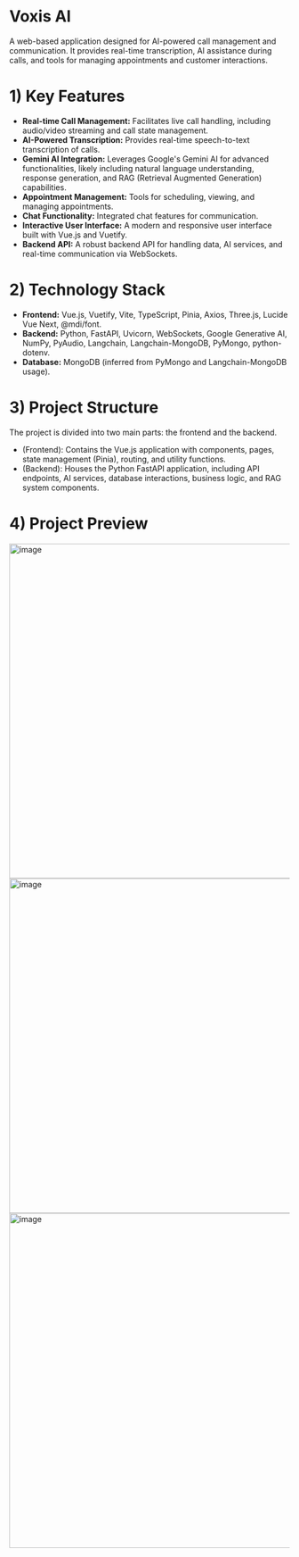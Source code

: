 # Voxis AI

A web-based application designed for AI-powered call management and communication. It provides real-time transcription, AI assistance during calls, and tools for managing appointments and customer interactions.

# 1) Key Features

*   **Real-time Call Management:** Facilitates live call handling, including audio/video streaming and call state management.
*   **AI-Powered Transcription:** Provides real-time speech-to-text transcription of calls.
*   **Gemini AI Integration:** Leverages Google's Gemini AI for advanced functionalities, likely including natural language understanding, response generation, and RAG (Retrieval Augmented Generation) capabilities.
*   **Appointment Management:** Tools for scheduling, viewing, and managing appointments.
*   **Chat Functionality:** Integrated chat features for communication.
*   **Interactive User Interface:** A modern and responsive user interface built with Vue.js and Vuetify.
*   **Backend API:** A robust backend API for handling data, AI services, and real-time communication via WebSockets.

# 2) Technology Stack

*   **Frontend:** Vue.js, Vuetify, Vite, TypeScript, Pinia, Axios, Three.js, Lucide Vue Next, @mdi/font.
*   **Backend:** Python, FastAPI, Uvicorn, WebSockets, Google Generative AI, NumPy, PyAudio, Langchain, Langchain-MongoDB, PyMongo, python-dotenv.
*   **Database:** MongoDB (inferred from PyMongo and Langchain-MongoDB usage).

# 3) Project Structure

The project is divided into two main parts: the frontend and the backend.

  * (Frontend): Contains the Vue.js application with components, pages, state management (Pinia), routing, and utility functions.
  * (Backend): Houses the Python FastAPI application, including API endpoints, AI services, database interactions, business logic, and RAG system components.

# 4) Project Preview

<img width="800" height="600" alt="image" src="https://github.com/user-attachments/assets/8233fb4b-6c59-416b-afde-86c1f8122a2e" />
<img width="800" height="600" alt="image" src="https://github.com/user-attachments/assets/0fc0015d-49c1-4eea-9cc3-87726a5ebb9d" />
<img width="800" height="600" alt="image" src="https://github.com/user-attachments/assets/a3403da6-7dc0-40bb-bbbd-ca6167fbb78f" />
